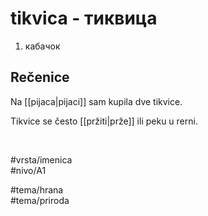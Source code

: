 # tikvica - тиквица

1. кабачок  

## Rečenice

Na [[pijaca|pijaci]] sam kupila dve tikvice.  

Tikvice se često [[pržiti|prže]] ili peku u rerni.  

<br>

#vrsta/imenica  
#nivo/A1  

#tema/hrana  
#tema/priroda  
